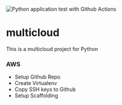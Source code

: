 ![Python application test with Github Actions](https://github.com/noahgift/multicloud/workflows/Python%20application%20test%20with%20Github%20Actions/badge.svg)

# multicloud
This is a multicloud project for Python


### AWS

* Setup Github Repo
* Create Virtualenv
* Copy SSH keys to Github
* Setup Scaffolding
